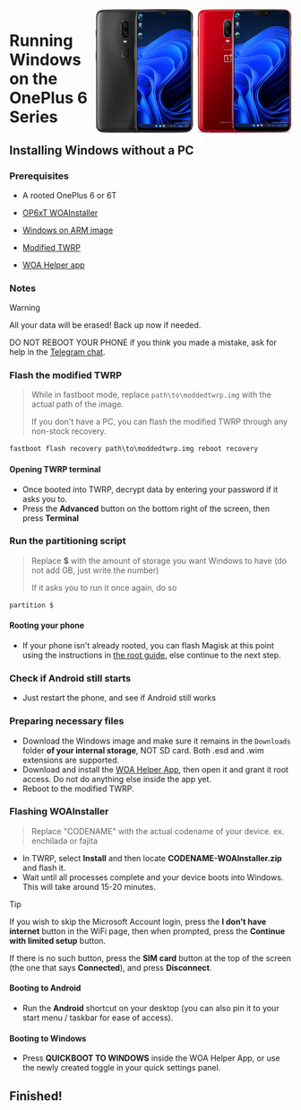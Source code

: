 <img align="right" src="https://github.com/WoA-OnePlus-6-Series/WoA-on-OnePlus6-Series/blob/main/OP6xT.png" width="350" alt="Windows 11 running on a OnePlus 6 and 6T">

# Running Windows on the OnePlus 6 Series

## Installing Windows without a PC

### Prerequisites
- A rooted OnePlus 6 or 6T

- [OP6xT WOAInstaller](https://github.com/WoA-OnePlus-6-Series/OP6xT-WOAInstaller/releases/tag/OP6xT)

- [Windows on ARM image](https://arkt-7.github.io/woawin/)

- [Modified TWRP](https://github.com/n00b69/woa-vayu/releases/tag/Recovery)

- [WOA Helper app](https://github.com/Marius586/WoA-Helper-update/releases/tag/WOA)

### Notes
> [!WARNING]  
> All your data will be erased! Back up now if needed.
> 
> DO NOT REBOOT YOUR PHONE if you think you made a mistake, ask for help in the [Telegram chat](https://t.me/WoAInstaller).

### Flash the modified TWRP
> While in fastboot mode, replace `path\to\moddedtwrp.img` with the actual path of the image.
>
> If you don't have a PC, you can flash the modified TWRP through any non-stock recovery.
```cmd
fastboot flash recovery path\to\moddedtwrp.img reboot recovery
```

#### Opening TWRP terminal
- Once booted into TWRP, decrypt data by entering your password if it asks you to.
- Press the **Advanced** button on the bottom right of the screen, then press **Terminal**

### Run the partitioning script
> Replace **$** with the amount of storage you want Windows to have (do not add GB, just write the number)
> 
> If it asks you to run it once again, do so
```cmd
partition $
```

#### Rooting your phone
- If your phone isn't already rooted, you can flash Magisk at this point using the instructions in [the root guide](root.md), else continue to the next step.

### Check if Android still starts
- Just restart the phone, and see if Android still works

### Preparing necessary files
- Download the Windows image and make sure it remains in the `Downloads` folder **of your internal storage**, NOT SD card. Both .esd and .wim extensions are supported.
- Download and install the [WOA Helper App](https://github.com/Marius586/WoA-Helper-update/releases/tag/WOA), then open it and grant it root access. Do not do anything else inside the app yet.
- Reboot to the modified TWRP. 

### Flashing WOAInstaller
> Replace "CODENAME" with the actual codename of your device. ex. enchilada or fajita
- In TWRP, select **Install** and then locate **CODENAME-WOAInstaller.zip** and flash it.
- Wait until all processes complete and your device boots into Windows. This will take around 15-20 minutes.

> [!Tip]
> If you wish to skip the Microsoft Account login, press the **I don't have internet** button in the WiFi page, then when prompted, press the **Continue with limited setup** button.
>
> If there is no such button, press the **SIM card** button at the top of the screen (the one that says **Connected**), and press **Disconnect**.

#### Booting to Android
- Run the **Android** shortcut on your desktop (you can also pin it to your start menu / taskbar for ease of access).

#### Booting to Windows
- Press **QUICKBOOT TO WINDOWS** inside the WOA Helper App, or use the newly created toggle in your quick settings panel.

## Finished!
